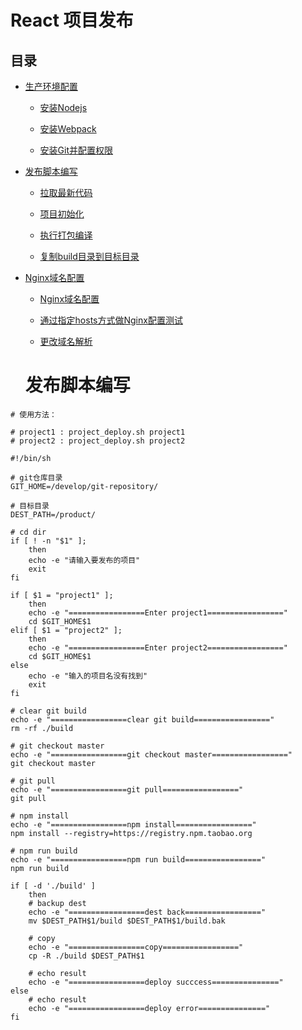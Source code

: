# React 项目发布

## 目录

* [生产环境配置](#生产环境配置)

  * [安装Nodejs](#安装nodejs)

  * [安装Webpack](#安装webpack)

  * [安装Git并配置权限](#安装Git并配置权限)

* [发布脚本编写](#发布脚本编写)

  * [拉取最新代码](#拉取最新代码)

  * [项目初始化](#项目初始化)

  * [执行打包编译](#执行打包编译)

  * [复制build目录到目标目录](#复制build目录到目标目录)

* [Nginx域名配置](#nginx域名配置)

  * [Nginx域名配置](#nginx域名配置)

  * [通过指定hosts方式做Nginx配置测试](#通过指定hosts方式做nginx配置测试)

  * [更改域名解析](#更改域名解析)

  # 发布脚本编写

```shell
# 使用方法：

# project1 : project_deploy.sh project1
# project2 : project_deploy.sh project2

```

```shell
#!/bin/sh

# git仓库目录
GIT_HOME=/develop/git-repository/

# 目标目录
DEST_PATH=/product/

# cd dir
if [ ! -n "$1" ];
    then
    echo -e "请输入要发布的项目"
    exit
fi

if [ $1 = "project1" ];
    then
    echo -e "=================Enter project1================="
    cd $GIT_HOME$1
elif [ $1 = "project2" ];
    then
    echo -e "=================Enter project2================="
    cd $GIT_HOME$1
else
    echo -e "输入的项目名没有找到"
    exit
fi

# clear git build
echo -e "=================clear git build================="
rm -rf ./build

# git checkout master
echo -e "=================git checkout master================="
git checkout master

# git pull
echo -e "=================git pull================="
git pull

# npm install
echo -e "=================npm install================="
npm install --registry=https://registry.npm.taobao.org

# npm run build
echo -e "=================npm run build================="
npm run build

if [ -d './build' ]
    then
    # backup dest
    echo -e "=================dest back================="
    mv $DEST_PATH$1/build $DEST_PATH$1/build.bak

    # copy
    echo -e "=================copy================="
    cp -R ./build $DEST_PATH$1

    # echo result
    echo -e "=================deploy succcess==============="
else
    # echo result
    echo -e "=================deploy error==============="
fi
```
